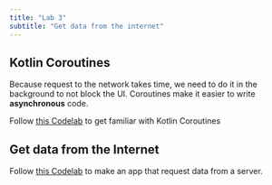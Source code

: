 ```yaml
---
title: "Lab 3"
subtitle: "Get data from the internet"
---
```


## Kotlin Coroutines

Because request to the network takes time, we need to do it in the background to not block the UI. Coroutines make it easier to write **asynchronous** code.

Follow [this Codelab](https://developer.android.com/codelabs/basic-android-kotlin-compose-coroutines-kotlin-playground) to get familiar with Kotlin Coroutines

## Get data from the Internet

Follow [this Codelab](https://developer.android.com/codelabs/basic-android-kotlin-compose-getting-data-internet) to make an app that request data from a server.

